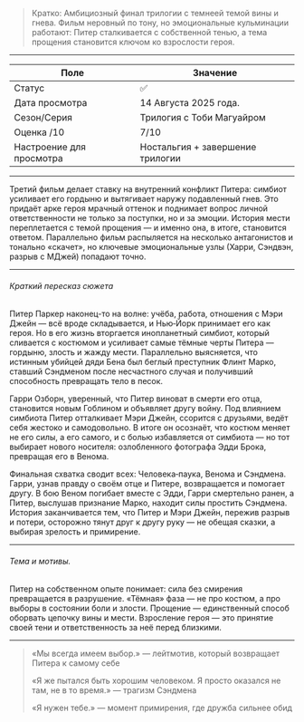 > Кратко: Амбициозный финал трилогии с темнеей темой вины и гнева. Фильм неровный по тону, но эмоциональные кульминации работают: Питер сталкивается с собственной тенью, а тема прощения становится ключом ко взрослости героя.

---

| Поле                     | Значение                         |
| ------------------------ | -------------------------------- |
| Статус                   | ✅                                |
| Дата просмотра           | 14 Августа 2025 года.            |
| Сезон/Серия              | Трилогия с Тоби Магуайром        |
| Оценка /10               | 7/10                             |
| Настроение для просмотра | Ностальгия + завершение трилогии |

---

Третий фильм делает ставку на внутренний конфликт Питера: симбиот усиливает его гордыню и вытягивает наружу подавленный гнев. Это придаёт арке героя мрачный оттенок и поднимает вопрос личной ответственности не только за поступки, но и за эмоции. История мести переплетается с темой прощения — и именно она, в итоге, становится ответом. Параллельно фильм распыляется на несколько антагонистов и тонально «скачет», но ключевые эмоциональные узлы (Харри, Сэндвэн, разрыв с МДжей) попадают точно.

---

###### Краткий пересказ сюжета

Питер Паркер наконец-то на волне: учёба, работа, отношения с Мэри Джейн — всё вроде складывается, и Нью‑Йорк принимает его как героя. Но в его жизнь вторгается инопланетный симбиот, который сливается с костюмом и усиливает самые тёмные черты Питера — гордыню, злость и жажду мести. Параллельно выясняется, что истинным убийцей дяди Бена был беглый преступник Флинт Марко, ставший Сэндменом после несчастного случая и получивший способность превращать тело в песок.

Гарри Озборн, уверенный, что Питер виноват в смерти его отца, становится новым Гоблином и объявляет другу войну. Под влиянием симбиота Питер отталкивает Мэри Джейн, ссорится с друзьями, ведёт себя жестоко и самодовольно. В итоге он осознаёт, что костюм меняет не его силы, а его самого, и с болью избавляется от симбиота — но тот выбирает нового носителя: озлобленного фотографа Эдди Брока, превращая его в Венома.

Финальная схватка сводит всех: Человека‑паука, Венома и Сэндмена. Гарри, узнав правду о своём отце и Питере, возвращается и помогает другу. В бою Веном погибает вместе с Эдди, Гарри смертельно ранен, а Питер, выслушав признание Марко, находит силы простить Сэндмена. История заканчивается тем, что Питер и Мэри Джейн, пережив разрыв и потери, осторожно тянут друг к другу руку — не обещая сказки, а выбирая зрелость и примирение.

---

###### Тема и мотивы.

Питер на собственном опыте понимает: сила без смирения превращается в разрушение. «Тёмная» фаза — не про костюм, а про выборы в состоянии боли и злости. Прощение — единственный способ оборвать цепочку вины и мести. Взросление героя — это принятие своей тени и ответственность за неё перед близкими.

---

> «Мы всегда имеем выбор.» — лейтмотив, который возвращает Питера к самому себе
> 
> «Я же пытался быть хорошим человеком. Я просто оказался не там, не в то время.» — трагизм Сэндмена
> 
> «Я нужен тебе.» — момент примирения, где дружба сильнее обид